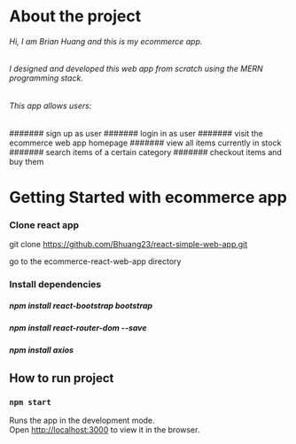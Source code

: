 # About the project

###### Hi, I am Brian Huang and this is my ecommerce app.
###### I designed and developed this web app from scratch using the MERN programming stack. 
###### This app allows users:
####### sign up as user
####### login in as user
####### visit the ecommerce web app homepage
####### view all items currently in stock
####### search items of a certain category
####### checkout items and buy them


# Getting Started with ecommerce app

### Clone react app
git clone https://github.com/Bhuang23/react-simple-web-app.git

go to the ecommerce-react-web-app directory


### Install dependencies
##### npm install react-bootstrap bootstrap
##### npm install react-router-dom --save
##### npm install axios
## How to run project
### `npm start`

Runs the app in the development mode.\
Open [http://localhost:3000](http://localhost:3000) to view it in the browser.

